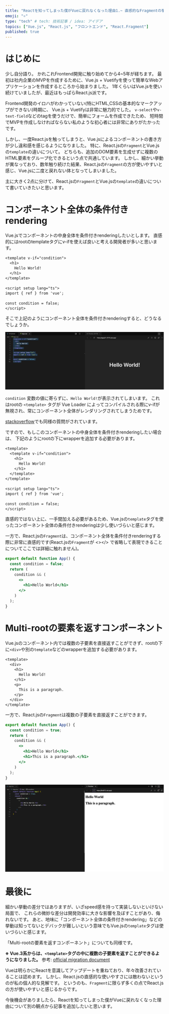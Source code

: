```yaml
---
title: "Reactを知ってしまった僕がVueに戻れなくなった理由1.~ 直感的なFragmentの挙動 ~"
emoji: "⚛️"
type: "tech" # tech: 技術記事 / idea: アイデア
topics: ["Vue.js", "React.js", "フロントエンド", "React.Fragment"]
published: true
---
```


# はじめに
少し自分語り。
かれこれFrontend開発に触り始めてから4~5年が経ちます。
最初は社内企業のMVPを作成するために、Vue.js + Vuetifyを使って簡単なWebアプリケーションを作成するところから始まりました。
1年くらいはVue.jsを使い続けていましたが、最近はもっぱらReact.js派です。

Frontend開発のイロハがわかっていない(特にHTML,CSSの基本的なマークアップができない)時期に、
Vue.js + Vuetifyは非常に魅力的でした。
`v-select`や`v-text-field`などのtagを使うだけで、簡単にフォームを作成できたため、
短時間でMVPを作成しなければならない私のような初心者には非常にありがたかったです。

しかし、一度React.jsを触ってしまうと、Vue.jsによるコンポーネントの書き方が少し違和感を感じるようになりました。
特に、React.jsの`Fragment`とVue.jsの`template`の違いについて。
どちらも、追加のDOM要素を生成せずに複数のHTML要素をグループ化できるという点で共通しています。
しかし、細かい挙動が異なっており、数年触り続けた結果、React.jsの`Fragment`の方が使いやすいと感じ、Vue.jsに二度と戻れない体となってしまいました。

主に大きく2点に分けて、React.jsの`Fragment`とVue.jsの`template`の違いについて書いていきたいと思います。



# コンポーネント全体の条件付きrendering

Vue.jsでコンポーネントの中身全体を条件付きrenderingしたいとします。
直感的にはrootのtemplateタグにv-ifを使えば良いと考える開発者が多いと思います。

```vue
<template v-if="condition">
  <h1>
    Hello World!
  </h1>
</template>

<script setup lang="ts">
import { ref } from 'vue';

const condition = false;
</script>
```

そこで上記のようにコンポーネント全体を条件付きrenderingすると、どうなるでしょうか。


![alt text](/images/doc14/image.png)


`condition` 変数の値に寄らずに、`Hello World!`が表示されてしまいます。
これはrootの `<template>` タグが Vue Loader によってコンパイルされる際にv-ifが無視され、常にコンポーネント全体がレンダリングされてしまうためです。

[stackoverflow](https://stackoverflow.com/questions/47459404/v-if-on-a-component-template-tag)でも同様の質問がされています。

ですので、もしこのコンポーネントの中身全体を条件付きrenderingしたい場合は、
下記のようにrootの下にwrapperを追加する必要があります。

```vue
<template>
  <template v-if="condition">
    <h1>
      Hello World!
    </h1>
  </template>  
</template>

<script setup lang="ts">
import { ref } from 'vue';

const condition = false;
</script>
```

直感的ではない上に、一手間加える必要があるため、Vue.jsの`template`タグを使ったコンポーネント全体の条件付きrenderingは少し使いづらいと感じます。

一方で、React.jsの`Fragment`は、コンポーネント全体を条件付きrenderingする際に非常に直感的です(React.jsの`Fragment`が <></> で省略して表現できることについてここでは詳細に触れません)。

```jsx
export default function App() {
  const condition = false;
  return (
    condition && (
      <>
        <h1>Hello World</h1>
      </>
    )
  );
}
```



# Multi-rootの要素を返すコンポーネント

Vue.jsのコンポーネント内では複数の子要素を直接返すことができず、rootの下に`<div>`や別の`template`などのwrapperを追加する必要があります。

```vue
<template>
  <div>
    <h1>
      Hello World!
    </h1>
    <p>
      This is a paragraph.
    </p>
  </div>
</template>
```

一方で、React.jsの`Fragment`は複数の子要素を直接返すことができます。

```jsx
export default function App() {
  const condition = true;
  return (
    condition && (
      <>
        <h1>Hello World</h1>
        <h1>This is a paragraph.</h1>
      </>
    )
  );
}
```




![alt text](/images/doc14/image-1.png)



# 最後に

細かい挙動の差分ではありますが、いざspeed感を持って実装しないといけない局面で、
これらの微妙な差分は開発効率に大きな影響を及ぼすことがあり、侮れないです。
あと、地味に「コンポーネント全体の条件付きrendering」などの挙動は知ってないとデバックが難しいという意味でもVue.jsの`template`タグは使いづらいと感じます。


「Multi-rootの要素を返すコンポーネント」についても同様です。

**※ Vue.3系からは、`<template>`タグの中に複数の子要素を返すことができるようになりました。**
参考: [official migration document](https://v3-migration.vuejs.org/new/fragments#:~:text=In%20Vue%203%2C%20components%20now%20have%20official%20support%20for%20multi%2Droot%20node%20components%2C%20i.e.%2C%20fragments!)

Vueは明らかにReactを意識してアップデートを重ねており、年々改善されていることは認めます。
しかし、React.jsの直感的な使いやすさには敵わないというのが私の個人的な見解です。
というのも、`Fragment`に限らず多くの点でReact.jsの方が使いやすいと感じるからです。

今後機会がありましたら、Reactを知ってしまった僕がVueに戻れなくなった理由について別の観点から記事を追加したいと思います。
